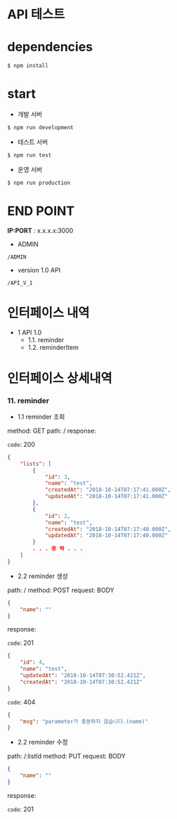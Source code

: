 # API 테스트

# dependencies

```bash
$ npm install
```

# start

* 개발 서버

```bash
$ npm run development
```

* 테스트 서버

```bash
$ npm run test
```

* 운영 서버

```bash
$ npm run production
```

# END POINT

**IP:PORT** : x.x.x.x:3000

* ADMIN 

```
/ADMIN
```

* version 1.0 API 

```
/API_V_1
```

# 인터페이스 내역

* 1 API 1.0
    - 1.1. reminder
    - 1.2. reminderItem

# 인터페이스 상세내역


### 11. reminder

* 1.1 reminder 조회

method: GET
path: /
response:

```code```: 200

```json
{
    "lists": [
        {
            "id": 3,
            "name": "test",
            "createdAt": "2018-10-14T07:17:41.000Z",
            "updatedAt": "2018-10-14T07:17:41.000Z"
        },
        {
            "id": 2,
            "name": "test",
            "createdAt": "2018-10-14T07:17:40.000Z",
            "updatedAt": "2018-10-14T07:17:40.000Z"
        }
        . . . 중 략 . . .
    ]
}
```



* 2.2 reminder 생성

path: /
method: POST
request: BODY

```json
{
    "name": ""
}
```

response:

```code```: 201
```json
{
    "id": 4,
    "name": "test",
    "updatedAt": "2018-10-14T07:30:52.421Z",
    "createdAt": "2018-10-14T07:30:52.421Z"
}
```

``code``: 404

```json
{
    "msg": "parameter가 충분하지 않습니다.(name)"
}
```



* 2.2 reminder 수정

path: /:listId
method: PUT
request: BODY

```json
{
    "name": ""
}
```

response: 

``code``: 201

```json

```